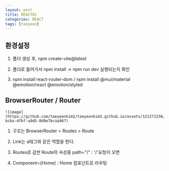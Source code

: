 ```yaml
---
layout: post
title: REACT01
categories: REACT
tags: [taeyeon]
---
```


## 환경설정

1. 폴더 생성 후, npm create-vite@latest

2. 폴더로 들어가서 npm install -> npm run dev 실행되는지 확인

3. npm install react-router-dom / npm install @mui/material @emotion/react @emotion/styled




## BrowserRouter / Router

```
![image](https://github.com/taeyeonkim2/taeyeonkim2.github.io/assets/121271236/b64457a4-bcba-4fbf-a9d5-8d9e7bcaa967)

```

1. 구조는 BrowserRouter > Routes > Route

2. Link는 a태그와 같은 역할을 한다.

3. Routes로 감싼 Route의 속성중 path="/" : '/'요청이 오면

4. Component={Home} : Home 컴포넌트로 라우팅 
